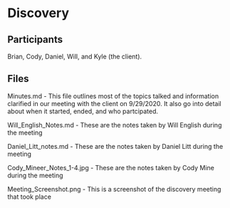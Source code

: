 # Discovery

## Participants
Brian, Cody, Daniel, Will, and Kyle (the client).

## Files
Minutes.md - This file outlines most of the topics talked and information clarified in our meeting with the client on 9/29/2020. It also go into detail about when it started, ended, and who partcipated.

Will_English_Notes.md - These are the notes taken by Will English during the meeting

Daniel_Litt_notes.md - These are the notes taken by Daniel Litt during the meeting

Cody_Mineer_Notes_1-4.jpg - These are the notes taken by Cody Mine during the meeting

Meeting_Screenshot.png - This is a screenshot of the discovery meeting that took place
